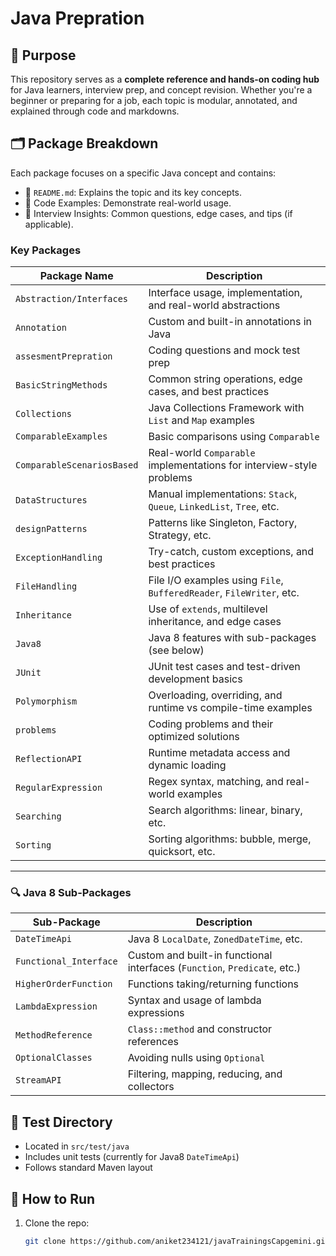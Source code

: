 # Java Prepration  


## 🧠 Purpose

This repository serves as a **complete reference and hands-on coding hub** for Java learners, interview prep, and concept revision. Whether you're a beginner or preparing for a job, each topic is modular, annotated, and explained through code and markdowns.



## 🗂️ Package Breakdown

Each package focuses on a specific Java concept and contains:

- 📘 `README.md`: Explains the topic and its key concepts.
- 🧪 Code Examples: Demonstrate real-world usage.
- 🧠 Interview Insights: Common questions, edge cases, and tips (if applicable).

### Key Packages

| Package Name             | Description                                                                 |
|--------------------------|-----------------------------------------------------------------------------|
| `Abstraction/Interfaces` | Interface usage, implementation, and real-world abstractions                |
| `Annotation`             | Custom and built-in annotations in Java                                     |
| `assesmentPrepration`    | Coding questions and mock test prep                                         |
| `BasicStringMethods`     | Common string operations, edge cases, and best practices                    |
| `Collections`            | Java Collections Framework with `List` and `Map` examples                   |
| `ComparableExamples`     | Basic comparisons using `Comparable`                                        |
| `ComparableScenariosBased` | Real-world `Comparable` implementations for interview-style problems     |
| `DataStructures`         | Manual implementations: `Stack`, `Queue`, `LinkedList`, `Tree`, etc.       |
| `designPatterns`         | Patterns like Singleton, Factory, Strategy, etc.                            |
| `ExceptionHandling`      | Try-catch, custom exceptions, and best practices                            |
| `FileHandling`           | File I/O examples using `File`, `BufferedReader`, `FileWriter`, etc.       |
| `Inheritance`            | Use of `extends`, multilevel inheritance, and edge cases                   |
| `Java8`                  | Java 8 features with sub-packages (see below)                               |
| `JUnit`                  | JUnit test cases and test-driven development basics                         |
| `Polymorphism`           | Overloading, overriding, and runtime vs compile-time examples               |
| `problems`               | Coding problems and their optimized solutions                              |
| `ReflectionAPI`          | Runtime metadata access and dynamic loading                                 |
| `RegularExpression`      | Regex syntax, matching, and real-world examples                             |
| `Searching`              | Search algorithms: linear, binary, etc.                                     |
| `Sorting`                | Sorting algorithms: bubble, merge, quicksort, etc.                          |

---

### 🔍 Java 8 Sub-Packages

| Sub-Package               | Description                                                            |
|---------------------------|------------------------------------------------------------------------|
| `DateTimeApi`             | Java 8 `LocalDate`, `ZonedDateTime`, etc.                              |
| `Functional_Interface`    | Custom and built-in functional interfaces (`Function`, `Predicate`, etc.)|
| `HigherOrderFunction`     | Functions taking/returning functions                                    |
| `LambdaExpression`        | Syntax and usage of lambda expressions                                 |
| `MethodReference`         | `Class::method` and constructor references                              |
| `OptionalClasses`         | Avoiding nulls using `Optional`                                        |
| `StreamAPI`               | Filtering, mapping, reducing, and collectors                           |



## 🧪 Test Directory

- Located in `src/test/java`
- Includes unit tests (currently for Java8 `DateTimeApi`)
- Follows standard Maven layout



## 🚀 How to Run

1. Clone the repo:
   ```bash
   git clone https://github.com/aniket234121/javaTrainingsCapgemini.git
